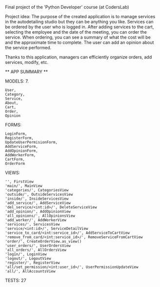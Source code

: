 Final project of the 'Python Developer' course (at CodersLab)

Project idea: The purpose of the created application is to manage services in the autodetailing studio but they can be anything you like. Services can be ordered by the user who is logged in. After adding services to the cart, selecting the employee and the date of the meeting, you can order the service. 
When ordering, you can see a summary of what the cost will be and the approximate time to complete. 
The user can add an opinion about the service performed.

Thanks to this application, managers can efficiently organize orders, add services, modify, etc.


** APP SUMMARY ** 


MODELS: 7. 

    User,
    Category, 
    Service, 
    About, 
    Cart, 
    Order, 
    Opinion

FORMS:

    LoginForm,
    RegisterForm,
    UpdateUserPermisionForm,
    AddServiceForm,
    AddOpinionForm,
    AddWorkerForm,
    CartForm,
    OrderForm

VIEWS:

    '', FirstView
    'main/', MainView
    'categories/', CategoriesView
    'outside/', OutsideServicesView
    'inside/', InsideServicesView
    'add_service/', AddServiceView
    'del_service/<int:id>/', DeleteServiceView
    'add_opinion/', AddOpinionView
    'all_opinions/', AllOpinionsView
    'add_worker/', AddWorkerView
    'services/', ServicesView
    'service/<int:id>/', ServiceDetailView
    'service_to_card/<int:service_id>/', AddServiceToCartView
    'remove_from_card/<int:service_id>/', RemoveServiceFromCartView
    'order/', CreateOrderView.as_view()
    'user_orders/', UserOrdersView
    'all_orders/', AllOrdersView
    'login/', LoginView
    'logout/', LogoutView
    'register/', RegisterView
    'all/set_permission/<int:user_id>/', UserPermissionUpdateView
    'all/', AllAccountsView

TESTS: 27

